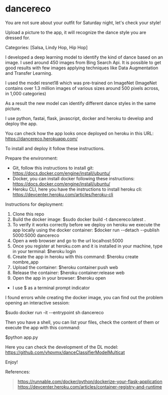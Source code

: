 # dancereco

You are not sure about your outfit for Saturday night, let's check your style!

Upload a picture to the app, it will recognize the dance style you are dressed for.

Categories: [Salsa, Lindy Hop, Hip Hop]

I developed a deep learning model to identify the kind of dance based on an image. I used around 450 images from Bing Search Api. It is possible to get good results with few images applying techniques like Data Augmentation and Transfer Learning.

I used the model resnet18 which was pre-trained on ImageNet (ImageNet contains over 1.3 million images of various sizes around 500 pixels across, in 1,000 categories)

As a result the new model can identify different dance styles in the same picture.

I use python, fastai, flask, javascript, docker and heroku to develop and deploy the app.

You can check how the app looks once deployed on heroku in this URL: https://dancereco.herokuapp.com/

To install and deploy it follow these instructions.

Prepare the environment:
- Git, follow this instructions to install git: https://docs.docker.com/engine/install/ubuntu/
- Docker, you can install docker following these instructions: https://docs.docker.com/engine/install/ubuntu/
- Heroku CLI, here you have the instructions to install heroku cli: https://devcenter.heroku.com/articles/heroku-cli


Instructions for deployment:

1. Clone this repo
2. Build the docker image: $sudo docker build -t dancereco:latest .
3. To verify it works correctly before we deploy on heroku we execute the app locally using the docker container: $docker run --detach --publish 5000:5000 dancereco
4. Open a web browser and go to the url localhost:5000
5. Once you register at heroku.com and it is installed in your machine, type in your terminal: $heroku login
6. Create the app in heroku with this command: $heroku create nombre_app
8. Upload the container: $heroku container:push web
9. Release the container: $heroku container:release web
10. Open the app in your browser:  $heroku open

* I use $ as a terminal prompt indicator

I found errors while creating the docker image, you can find out the problem opening an interactive session:

$sudo docker run -it --entrypoint sh dancereco

Then you have a shell, you can list your files, check the content of them or execute the app with this command:

$python app.py

Here you can check the development of the DL model: https://github.com/vhpvmx/danceClassifierModelMulticat 

Enjoy!

References:
> https://runnable.com/docker/python/dockerize-your-flask-application
> https://devcenter.heroku.com/articles/container-registry-and-runtime
